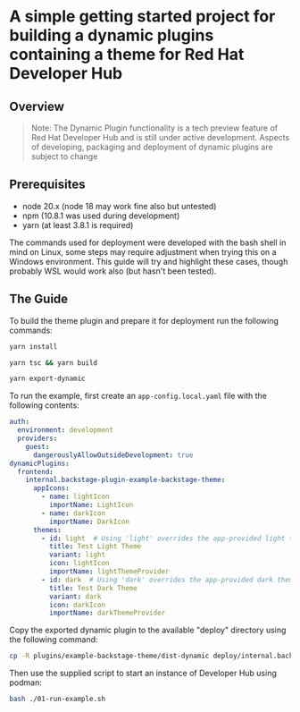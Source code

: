 
# A simple getting started project for building a dynamic plugins containing a theme for Red Hat Developer Hub

## Overview

> Note: The Dynamic Plugin functionality is a tech preview feature of Red Hat Developer Hub and is still under active development.  Aspects of developing, packaging and deployment of dynamic plugins are subject to change

## Prerequisites

* node 20.x (node 18 may work fine also but untested)
* npm (10.8.1 was used during development)
* yarn (at least 3.8.1 is required)

The commands used for deployment were developed with the bash shell in mind on Linux, some steps may require adjustment when trying this on a Windows environment.  This guide will try and highlight these cases, though probably WSL would work also (but hasn't been tested).

## The Guide

To build the theme plugin and prepare it for deployment run the following commands:

```bash
yarn install
```

```bash
yarn tsc && yarn build
```

```bash
yarn export-dynamic
```

To run the example, first create an `app-config.local.yaml` file with the following contents:

```yaml
auth:
  environment: development
  providers:
    guest:
      dangerouslyAllowOutsideDevelopment: true
dynamicPlugins:
  frontend:
    internal.backstage-plugin-example-backstage-theme:
      appIcons:
        - name: lightIcon
          importName: LightIcon
        - name: darkIcon
          importName: DarkIcon
      themes:
        - id: light  # Using 'light' overrides the app-provided light theme
          title: Test Light Theme
          variant: light
          icon: lightIcon
          importName: lightThemeProvider
        - id: dark  # Using 'dark' overrides the app-provided dark theme
          title: Test Dark Theme
          variant: dark
          icon: darkIcon
          importName: darkThemeProvider
```

Copy the exported dynamic plugin to the available "deploy" directory using the following command:

```bash
cp -R plugins/example-backstage-theme/dist-dynamic deploy/internal.backstage-plugin-example-backstage-theme
```

Then use the supplied script to start an instance of Developer Hub using podman:

```bash
bash ./01-run-example.sh
```
